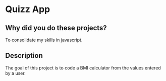 # Quizz App
## Why did you do these projects?

To consolidate my skills in javascript.

## Description

The goal of this project is to code a BMI calculator from the values entered by a user.
